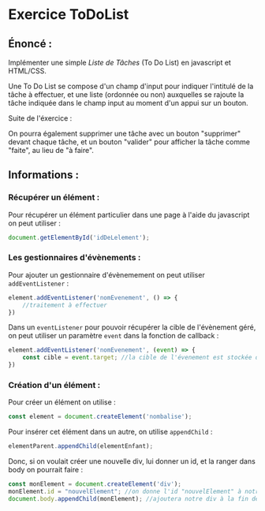 # Exercice ToDoList 
## Énoncé : 
Implémenter une simple *Liste de Tâches* (To Do List) en javascript et HTML/CSS. 

Une To Do List se compose d'un champ d'input pour indiquer l'intitulé de la tâche à effectuer, et une liste (ordonnée ou non) auxquelles se rajoute la tâche indiquée dans le champ input au moment d'un appui sur un bouton. 

Suite de l'éxercice : 

On pourra également supprimer une tâche avec un bouton "supprimer" devant chaque tâche, et un bouton "valider" pour afficher la tâche comme "faite", au lieu de "à faire".


## Informations : 

### Récupérer un élément : 
Pour récupérer un élément particulier dans une page à l'aide du javascript on peut utiliser : 

```js
document.getElementById('idDeLelement');
```
### Les gestionnaires d'évènements : 

Pour ajouter un gestionnaire d'évènemement on peut utiliser `addEventListener` : 
```js
element.addEventListener('nomEvenement', () => {
    //traitement à effectuer
})
```

Dans un `eventListener` pour pouvoir récupérer la cible de l'évènement géré, on peut utiliser un paramètre `event` dans la fonction de callback : 

```js
element.addEventListener('nomEvenement', (event) => {
    const cible = event.target; //la cible de l'évenement est stockée dans event.target
})
```

### Création d'un élément : 

Pour créer un élément on utilise : 
```js
const element = document.createElement('nombalise');
```

Pour insérer cet élément dans un autre, on utilise `appendChild` : 

```js
elementParent.appendChild(elementEnfant);
```

Donc, si on voulait créer une nouvelle div, lui donner un id, et la ranger dans body on pourrait faire : 

```js
const monElement = document.createElement('div');
monElement.id = "nouvelElement"; //on donne l'id "nouvelElement" à notre div
document.body.appendChild(monElement); //ajoutera notre div à la fin de body 
```
